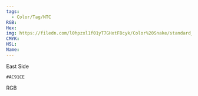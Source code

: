 ```yaml
---
tags:
  - Color/Tag/NTC
RGB:
Hex:
img: https://filedn.com/l0hpzxl1f01yT7GHxtF8cyk/Color%20Snake/standard_csv_to_svg/AC91CE.svg
CMYK:
HSL:
Name:
---
```

East Side
```palette
#AC91CE
```
RGB
